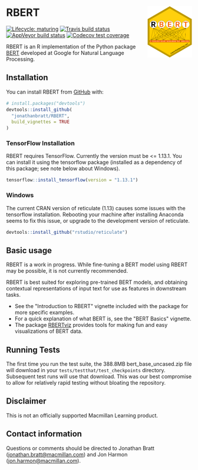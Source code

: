 
<!-- README.md is generated from README.Rmd. Please edit that file -->
RBERT <img src='man/figures/rbert_hex.png' align="right" height="138.5" />
==========================================================================

<!-- badges: start -->
[![Lifecycle: maturing](https://img.shields.io/badge/lifecycle-maturing-blue.svg)](https://www.tidyverse.org/lifecycle/#maturing) [![Travis build status](https://travis-ci.org/jonathanbratt/RBERT.svg?branch=master)](https://travis-ci.org/jonathanbratt/RBERT) [![AppVeyor build status](https://ci.appveyor.com/api/projects/status/github/jonathanbratt/RBERT?branch=master&svg=true)](https://ci.appveyor.com/project/jonathanbratt/RBERT) [![Codecov test coverage](https://codecov.io/gh/jonathanbratt/RBERT/branch/master/graph/badge.svg)](https://codecov.io/gh/jonathanbratt/RBERT?branch=master) <!-- badges: end -->

RBERT is an R implementation of the Python package [BERT](https://github.com/google-research/bert) developed at Google for Natural Language Processing.

Installation
------------

You can install RBERT from [GitHub](https://github.com/) with:

``` r
# install.packages("devtools")
devtools::install_github(
  "jonathanbratt/RBERT", 
  build_vignettes = TRUE
)
```

### TensorFlow Installation

RBERT requires TensorFlow. Currently the version must be &lt;= 1.13.1. You can install it using the tensorflow package (installed as a dependency of this package; see note below about Windows).

``` r
tensorflow::install_tensorflow(version = "1.13.1")
```

### Windows

The current CRAN version of reticulate (1.13) causes some issues with the tensorflow installation. Rebooting your machine after installing Anaconda seems to fix this issue, or upgrade to the development version of reticulate.

``` r
devtools::install_github("rstudio/reticulate")
```

Basic usage
-----------

RBERT is a work in progress. While fine-tuning a BERT model using RBERT may be possible, it is not currently recommended.

RBERT is best suited for exploring pre-trained BERT models, and obtaining contextual representations of input text for use as features in downstream tasks.

-   See the "Introduction to RBERT" vignette included with the package for more specific examples.
-   For a quick explanation of what BERT is, see the "BERT Basics" vignette.
-   The package [RBERTviz](https://github.com/jonathanbratt/RBERTviz) provides tools for making fun and easy visualizations of BERT data.

Running Tests
-------------

The first time you run the test suite, the 388.8MB bert\_base\_uncased.zip file will download in your `tests/testthat/test_checkpoints` directory. Subsequent test runs will use that download. This was our best compromise to allow for relatively rapid testing without bloating the repository.

Disclaimer
----------

This is not an officially supported Macmillan Learning product.

Contact information
-------------------

Questions or comments should be directed to Jonathan Bratt (<jonathan.bratt@macmillan.com>) and Jon Harmon (<jon.harmon@macmillan.com>).
